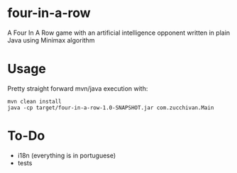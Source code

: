 # four-in-a-row
A Four In A Row game with an artificial intelligence opponent written in plain Java using Minimax algorithm

# Usage
Pretty straight forward mvn/java execution with:
```
mvn clean install
java -cp target/four-in-a-row-1.0-SNAPSHOT.jar com.zucchivan.Main
```
# To-Do
- i18n (everything is in portuguese)
- tests
